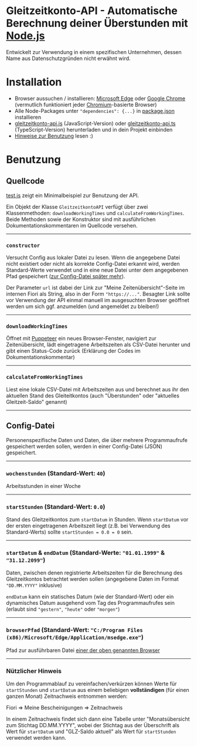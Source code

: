 # Gleitzeitkonto-API - Automatische Berechnung deiner Überstunden mit [Node.js](https://nodejs.org/)

Entwickelt zur Verwendung in einem spezifischen Unternehmen, dessen Name aus Datenschutzgründen nicht erwähnt wird.

# Installation

- Browser aussuchen / installieren: [Microsoft Edge](https://www.microsoft.com/de-de/edge) oder [Google Chrome](https://www.google.com/intl/de_de/chrome/) (vermutlich funktioniert jeder [Chromium](https://www.chromium.org/Home/)-basierte Browser)
- Alle Node-Packages unter `"dependencies": {...}` in [package.json](https://github.com/julius-boettger/gleitzeitkonto-api/blob/master/package.json) installieren
- [gleitzeitkonto-api.js](https://github.com/julius-boettger/gleitzeitkonto-api/blob/master/gleitzeitkonto-api.js) (JavaScript-Version) oder [gleitzeitkonto-api.ts](https://github.com/julius-boettger/gleitzeitkonto-api/blob/master/gleitzeitkonto-api.ts) (TypeScript-Version) herunterladen und in dein Projekt einbinden
- [Hinweise zur Benutzung](#benutzung) lesen :)

# Benutzung

## Quellcode

[test.js](https://github.com/julius-boettger/gleitzeitkonto-api/blob/master/test.js) zeigt ein Minimalbeispiel zur Benutzung der API. 

Ein Objekt der Klasse `GleitzeitkontoAPI` verfügt über zwei Klassenmethoden: `downloadWorkingTimes` und `calculateFromWorkingTimes`. Beide Methoden sowie der Konstruktor sind mit ausführlichen Dokumentationskommentaren im Quellcode versehen.

---

### **`constructor`**

Versucht Config aus lokaler Datei zu lesen. Wenn die angegebene Datei nicht existiert oder nicht als korrekte Config-Datei erkannt wird, werden Standard-Werte verwendet und in eine neue Datei unter dem angegebenen Pfad gespeichert ([zur Config-Datei später mehr](#config-datei)).

Der Parameter `url` ist dabei der Link zur "Meine Zeitenübersicht"-Seite im internen Fiori als String, also in der Form `"https://..."`. Besagter Link sollte vor Verwendung der API einmal manuell im ausgesuchten Browser geöffnet werden um sich ggf. anzumelden (und angemeldet zu bleiben!)

---

### **`downloadWorkingTimes`**

Öffnet mit [Puppeteer](https://pptr.dev/) ein neues Browser-Fenster, navigiert zur Zeitenübersicht, lädt eingetragene Arbeitszeiten als CSV-Datei herunter und gibt einen Status-Code zurück (Erklärung der Codes im Dokumentationskommentar)

---

### **`calculateFromWorkingTimes`**

Liest eine lokale CSV-Datei mit Arbeitszeiten aus und berechnet aus ihr den aktuellen Stand des Gleiteitkontos (auch "Überstunden" oder "aktuelles Gleitzeit-Saldo" genannt)

---

## Config-Datei

Personenspezifische Daten und Daten, die über mehrere Programmaufrufe gespeichert werden sollen, werden in einer Config-Datei (JSON) gespeichert.

---

### **`wochenstunden`** (Standard-Wert: `40`)
Arbeitsstunden in einer Woche

---

### **`startStunden`** (Standard-Wert: `0.0`)
Stand des Gleitzeitkontos zum `startDatum` in Stunden. Wenn `startDatum` vor der ersten eingetragenen Arbeitszeit liegt (z.B. bei Verwendung des Standard-Werts) sollte `startStunden = 0.0 = 0` sein.

---

### **`startDatum`** & **`endDatum`** (Standard-Werte: `"01.01.1999"` & `"31.12.2099"`)
Daten, zwischen denen registrierte Arbeitszeiten für die Berechnung des Gleitzeitkontos betrachtet werden sollen (angegebene Daten im Format `"DD.MM.YYYY"` inklusive)

`endDatum` kann ein statisches Datum (wie der Standard-Wert) oder ein dynamisches Datum ausgehend vom Tag des Programmaufrufes sein (erlaubt sind `"gestern"`, `"heute"` oder `"morgen"`)

---

### **`browserPfad`** (Standard-Wert: `"C:/Program Files (x86)/Microsoft/Edge/Application/msedge.exe"`)
Pfad zur ausführbaren Datei [einer der oben genannten Browser](#installation)

---

### **Nützlicher Hinweis**
Um den Programmablauf zu vereinfachen/verkürzen können Werte für `startStunden` und `startDatum` aus einem beliebigen **vollständigen** (für einen ganzen Monat) Zeitnachweis entnommen werden:

Fiori => Meine Bescheinigungen => Zeitnachweis

In einem Zeitnachweis findet sich dann eine Tabelle unter "Monatsübersicht zum Stichtag DD.MM.YYYY", wobei der Stichtag aus der Überschrift als Wert für `startDatum` und "GLZ-Saldo aktuell" als Wert für `startStunden` verwendet werden kann.
